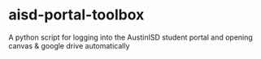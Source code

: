 # aisd-portal-toolbox
A python script for logging into the AustinISD student portal and opening canvas &amp; google drive automatically

